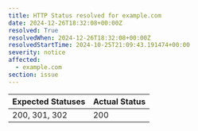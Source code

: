 ```yaml
---
title: HTTP Status resolved for example.com
date: 2024-12-26T18:32:08+00:00Z
resolved: True
resolvedWhen: 2024-12-26T18:32:08+00:00Z
resolvedStartTime: 2024-10-25T21:09:43.191474+00:00
severity: notice
affected:
  - example.com
section: issue
---
```


| Expected Statuses | Actual Status  |
|-------------------|----------------|
| 200, 301, 302 | 200 |
